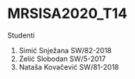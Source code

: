 # MRSISA2020_T14

Studenti
1. Simić Snježana SW/82-2018 
2. Zelić Slobodan SW/5-2017
3. Nataša Kovačević SW/81-2018



